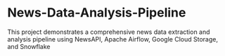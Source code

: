 # News-Data-Analysis-Pipeline
This project demonstrates a comprehensive news data extraction and analysis pipeline using NewsAPI, Apache Airflow, Google Cloud Storage, and Snowflake
